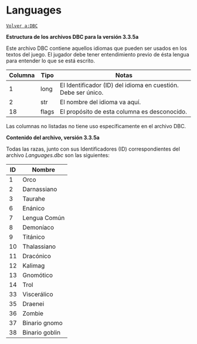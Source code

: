 # Languages

[`Volver a:DBC`](dbc-index)

**Estructura de los archivos DBC para la versión 3.3.5a**

Este archivo DBC contiene aquellos idiomas que pueden ser usados en los textos del juego. El jugador debe tener entendimiento previo de ésta lengua para entender lo que se está escrito.

| Columna | Tipo  | Notas                                                         |
|---------|-------|---------------------------------------------------------------|
| 1       | long  | El Identificador (ID) del idioma en cuestión. Debe ser único. |
| 2       | str   | El nombre del idioma va aquí.                                 |
| 18      | flags | El propósito de esta columna es desconocido.                  |

Las columnas no listadas no tiene uso específicamente en el archivo DBC.

**Contenido del archivo, versión 3.3.5a**

Todas las razas, junto con sus Identificadores (ID) correspondientes del archivo *Languages.dbc* son las siguientes:

| ID | Nombre         |
|----|----------------|
| 1  | Orco           |
| 2  | Darnassiano    |
| 3  | Taurahe        |
| 6  | Enánico        |
| 7  | Lengua Común   |
| 8  | Demoníaco      |
| 9  | Titánico       |
| 10 | Thalassiano    |
| 11 | Dracónico      |
| 12 | Kalimag        |
| 13 | Gnomótico      |
| 14 | Trol           |
| 33 | Viscerálico    |
| 35 | Draenei        |
| 36 | Zombie         |
| 37 | Binario gnomo  |
| 38 | Binario goblin |
